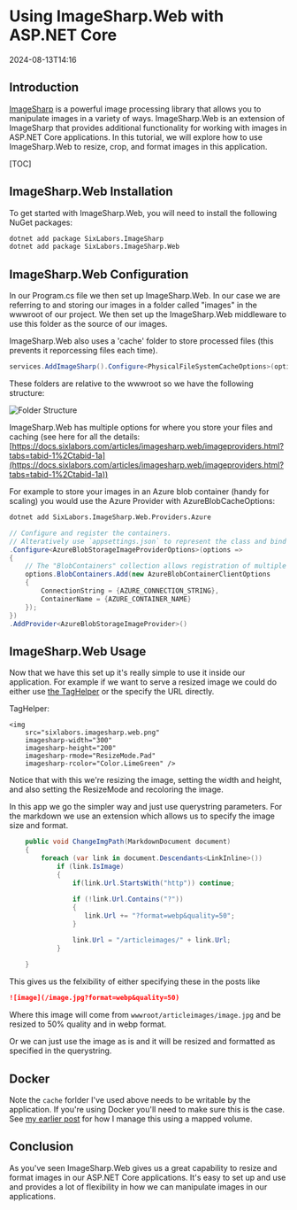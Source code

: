 ﻿# Using  ImageSharp.Web with ASP.NET Core

<datetime class="hidden">2024-08-13T14:16</datetime>
<!--category-- ASP.NET, ImageSharp -->

## Introduction
[ImageSharp](https://docs.sixlabors.com/index.html) is a powerful image processing library that allows you to manipulate images in a variety of ways. ImageSharp.Web is an extension of ImageSharp that provides additional functionality for working with images in ASP.NET Core applications. In this tutorial, we will explore how to use ImageSharp.Web to resize, crop, and format images in this application.


[TOC]
## ImageSharp.Web Installation
To get started with ImageSharp.Web, you will need to install the following NuGet packages:

```bash
dotnet add package SixLabors.ImageSharp
dotnet add package SixLabors.ImageSharp.Web
```

## ImageSharp.Web Configuration
In our Program.cs file we then set up ImageSharp.Web. In our case we are referring to and storing our images in a folder called "images" in the wwwroot of our project. We then set up the ImageSharp.Web middleware to use this folder as the source of our images. 

ImageSharp.Web also uses a 'cache' folder to store processed files (this prevents it reporcessing files each time). 

```csharp
services.AddImageSharp().Configure<PhysicalFileSystemCacheOptions>(options => options.CacheFolder = "cache");
```

These folders are relative to the wwwroot so we have the following structure:

![Folder Structure](/cachefolder.png)

ImageSharp.Web has multiple options for where you store your files and caching (see here for all the details: [https://docs.sixlabors.com/articles/imagesharp.web/imageproviders.html?tabs=tabid-1%2Ctabid-1a](https://docs.sixlabors.com/articles/imagesharp.web/imageproviders.html?tabs=tabid-1%2Ctabid-1a))

For example to store your images in an Azure blob container (handy for scaling) you would use the Azure Provider with  AzureBlobCacheOptions:

```bash
dotnet add SixLabors.ImageSharp.Web.Providers.Azure
```

```csharp
// Configure and register the containers.  
// Alteratively use `appsettings.json` to represent the class and bind those settings.
.Configure<AzureBlobStorageImageProviderOptions>(options =>
{
    // The "BlobContainers" collection allows registration of multiple containers.
    options.BlobContainers.Add(new AzureBlobContainerClientOptions
    {
        ConnectionString = {AZURE_CONNECTION_STRING},
        ContainerName = {AZURE_CONTAINER_NAME}
    });
})
.AddProvider<AzureBlobStorageImageProvider>()
```

## ImageSharp.Web Usage
Now that we have this set up it's really simple to use it inside our application. For example if we want to serve a resized image we could do either use [the TagHelper](https://sixlabors.com/posts/announcing-imagesharp-web-300/#imagetaghelper) or the specify the URL directly.

TagHelper:
```razor
<img
    src="sixlabors.imagesharp.web.png"
    imagesharp-width="300"
    imagesharp-height="200"
    imagesharp-rmode="ResizeMode.Pad"
    imagesharp-rcolor="Color.LimeGreen" />

```
Notice that with this we're resizing the image, setting the width and height, and also setting the ResizeMode and recoloring the image.

In this app we go the simpler way and just use querystring parameters. For the markdown we use an extension which allows us to specify the image size and format. 

```csharp
    public void ChangeImgPath(MarkdownDocument document)
    {
        foreach (var link in document.Descendants<LinkInline>())
            if (link.IsImage)
            {
                if(link.Url.StartsWith("http")) continue;
                
                if (!link.Url.Contains("?"))
                {
                   link.Url += "?format=webp&quality=50";
                }

                link.Url = "/articleimages/" + link.Url;
            }
               
    }
```

This gives us the felxibility of either specifying these in the posts like 

```markdown
![image](/image.jpg?format=webp&quality=50)
```

Where this image will come from `wwwroot/articleimages/image.jpg` and be resized to 50% quality and in webp format.

Or we can just use the image as is and it will be resized and formatted as specified in the querystring.

## Docker
Note  the `cache` forlder I've used above needs to be writable by the application. If you're using Docker you'll need to make sure this is the case. 
See [my earlier post](/blog/imagesharpwithdocker) for how I manage this using a mapped volume.

## Conclusion
As you've seen ImageSharp.Web gives us a great capability to resize and format images in our ASP.NET Core applications. It's easy to set up and use and provides a lot of flexibility in how we can manipulate images in our applications.